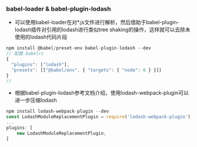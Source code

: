<!--
 * @Author: your name
 * @Date: 2020-01-03 11:29:24
 * @LastEditTime : 2020-01-03 11:42:07
 * @LastEditors  : Please set LastEditors
 * @Description: In User Settings Edit
 * @FilePath: \react-delicacies\docs\bable\lodash优化.md
 -->
### babel-loader & babel-plugin-lodash


+ 可以使用babel-loader在对*.js文件进行解析，然后借助于babel-plugin-lodash插件对引用的lodash进行类似tree shaking的操作，这样就可以去除未使用的lodash代码片段

```javascript
npm install @babel/preset-env babel-plugin-lodash --dev
// 配置.babelrc
{
  "plugins": ["lodash"],
  "presets": [["@babel/env", { "targets": { "node": 6 } }]]
}
//
```

+ 根据babel-plugin-lodash参考文档介绍，使用lodash-webpack-plugin可以进一步压缩lodash

```javascript
npm install lodash-webpack-plugin --dev
const LodashModuleReplacementPlugin = require('lodash-webpack-plugin');
...
plugins: [
    new LodashModuleReplacementPlugin,
]
```

